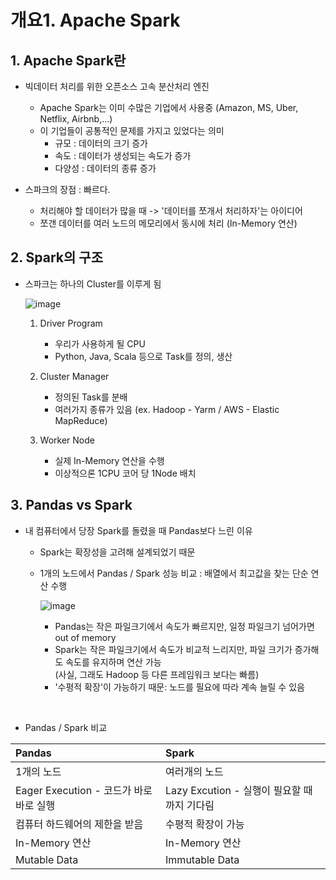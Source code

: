 # 개요1. Apache Spark

## 1. Apache Spark란

* 빅데이터 처리를 위한 오픈소스 고속 분산처리 엔진

  - Apache Spark는 이미 수많은 기업에서 사용중 (Amazon, MS, Uber, Netflix, Airbnb,...)
  - 이 기업들이 공통적인 문제를 가지고 있었다는 의미
    - 규모 : 데이터의 크기 증가
    - 속도 : 데이터가 생성되는 속도가 증가
    - 다양성 : 데이터의 종류 증가

* 스파크의 장점 : 빠르다.

  - 처리해야 할 데이터가 많을 때 -> '데이터를 쪼개서 처리하자'는 아이디어
  - 쪼갠 데이터를 여러 노드의 메모리에서 동시에 처리 (In-Memory 연산)


## 2. Spark의 구조

* 스파크는 하나의 Cluster를 이루게 됨

  ![image](https://github.com/SKR-DataScience/Realtime_Data_Processing/assets/55543156/5af472c9-c18c-43c6-a459-c55499ea625a)

  1. Driver Program
      - 우리가 사용하게 될 CPU
      - Python, Java, Scala 등으로 Task를 정의, 생산

  2. Cluster Manager
      - 정의된 Task를 분배
      - 여러가지 종류가 있음 (ex. Hadoop - Yarm / AWS - Elastic MapReduce)

  3. Worker Node
      - 실제 In-Memory 연산을 수행
      - 이상적으론 1CPU 코어 당 1Node 배치

## 3. Pandas vs Spark

* 내 컴퓨터에서 당장 Spark를 돌렸을 때 Pandas보다 느린 이유

  - Spark는 확장성을 고려해 설계되었기 때문
  
  - 1개의 노드에서 Pandas / Spark 성능 비교
    : 배열에서 최고값을 찾는 단순 연산 수행
    
    ![image](https://github.com/SKR-DataScience/Realtime_Data_Processing/assets/55543156/3d307030-cc9a-4ddd-8e4e-df240033b484)
    - Pandas는 작은 파일크기에서 속도가 빠르지만, 일정 파일크기 넘어가면 out of memory
    - Spark는 작은 파일크기에서 속도가 비교적 느리지만, 파일 크기가 증가해도 속도를 유지하며 연산 가능  
      (사실, 그래도 Hadoop 등 다른 프레임워크 보다는 빠름)
    - '수평적 확장'이 가능하기 때문: 노드를 필요에 따라 계속 늘릴 수 있음

<br/>

* Pandas / Spark 비교

|**Pandas**|**Spark**|
|:---|:---|
| 1개의 노드 | 여러개의 노드 |
| Eager Execution - 코드가 바로바로 실행 | Lazy Excution - 실행이 필요할 때까지 기다림 |
| 컴퓨터 하드웨어의 제한을 받음 | 수평적 확장이 가능 |
| In-Memory 연산 | In-Memory 연산 |
| Mutable Data | Immutable Data |
